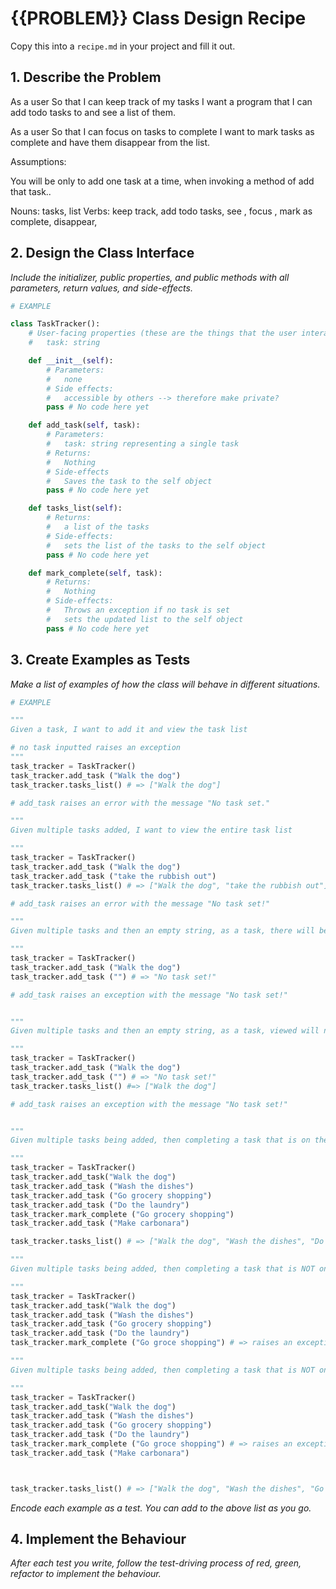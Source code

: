 # {{PROBLEM}} Class Design Recipe

Copy this into a `recipe.md` in your project and fill it out.

## 1. Describe the Problem

As a user
So that I can keep track of my tasks
I want a program that I can add todo tasks to and see a list of them.

As a user
So that I can focus on tasks to complete
I want to mark tasks as complete and have them disappear from the list.

Assumptions:

You will be only to add one task at a time, when invoking a method of add that task..

Nouns: tasks, list
Verbs: keep track, add todo tasks, see , focus , mark as complete, disappear,



## 2. Design the Class Interface

_Include the initializer, public properties, and public methods with all parameters, return values, and side-effects._

```python
# EXAMPLE

class TaskTracker():
    # User-facing properties (these are the things that the user interacting with the class and instances of the class will interact with):
    #   task: string

    def __init__(self):
        # Parameters:
        #   none
        # Side effects:
        #   accessible by others --> therefore make private?
        pass # No code here yet

    def add_task(self, task):
        # Parameters:
        #   task: string representing a single task
        # Returns:
        #   Nothing
        # Side-effects
        #   Saves the task to the self object
        pass # No code here yet

    def tasks_list(self):
        # Returns:
        #   a list of the tasks
        # Side-effects:
        #   sets the list of the tasks to the self object
        pass # No code here yet

    def mark_complete(self, task):
        # Returns:
        #   Nothing
        # Side-effects:
        #   Throws an exception if no task is set
        #   sets the updated list to the self object
        pass # No code here yet

```

## 3. Create Examples as Tests

_Make a list of examples of how the class will behave in different situations._

``` python
# EXAMPLE

"""
Given a task, I want to add it and view the task list

# no task inputted raises an exception
"""
task_tracker = TaskTracker()
task_tracker.add_task ("Walk the dog")
task_tracker.tasks_list() # => ["Walk the dog"]

# add_task raises an error with the message "No task set."

"""
Given multiple tasks added, I want to view the entire task list

"""
task_tracker = TaskTracker()
task_tracker.add_task ("Walk the dog")
task_tracker.add_task ("take the rubbish out")
task_tracker.tasks_list() # => ["Walk the dog", "take the rubbish out"]

# add_task raises an error with the message "No task set!"

"""
Given multiple tasks and then an empty string, as a task, there will be raised an exception saying that no task was inputteded 

"""
task_tracker = TaskTracker()
task_tracker.add_task ("Walk the dog")
task_tracker.add_task ("") # => "No task set!"

# add_task raises an exception with the message "No task set!"


"""
Given multiple tasks and then an empty string, as a task, viewed will not have that empty string

"""
task_tracker = TaskTracker()
task_tracker.add_task ("Walk the dog")
task_tracker.add_task ("") # => "No task set!"
task_tracker.tasks_list() #=> ["Walk the dog"]

# add_task raises an exception with the message "No task set!"


"""
Given multiple tasks being added, then completing a task that is on the list of tasks, then adding another task, then viewing the task list.

"""
task_tracker = TaskTracker()
task_tracker.add_task("Walk the dog")
task_tracker.add_task ("Wash the dishes")
task_tracker.add_task ("Go grocery shopping")
task_tracker.add_task ("Do the laundry")
task_tracker.mark_complete ("Go grocery shopping")
task_tracker.add_task ("Make carbonara")

task_tracker.tasks_list() # => ["Walk the dog", "Wash the dishes", "Do the laundry", "Make carbonara"]

"""
Given multiple tasks being added, then completing a task that is NOT on the list of tasks, it throws an exception

"""
task_tracker = TaskTracker()
task_tracker.add_task("Walk the dog")
task_tracker.add_task ("Wash the dishes")
task_tracker.add_task ("Go grocery shopping")
task_tracker.add_task ("Do the laundry")
task_tracker.mark_complete ("Go groce shopping") # => raises an exception to say "No task exists on your list!"

"""
Given multiple tasks being added, then completing a task that is NOT on the list of tasks, then viewing the task list, it has not removed anything!

"""
task_tracker = TaskTracker()
task_tracker.add_task("Walk the dog")
task_tracker.add_task ("Wash the dishes")
task_tracker.add_task ("Go grocery shopping")
task_tracker.add_task ("Do the laundry")
task_tracker.mark_complete ("Go groce shopping") # => raises an exception to say "No task exists on your list!"
task_tracker.add_task ("Make carbonara")



task_tracker.tasks_list() # => ["Walk the dog", "Wash the dishes", "Go grovery shopping", "Do the laundry", "Make carbonara"]


```

_Encode each example as a test. You can add to the above list as you go._

## 4. Implement the Behaviour

_After each test you write, follow the test-driving process of red, green, refactor to implement the behaviour._
